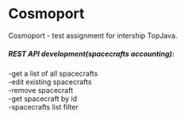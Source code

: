 <h1> Cosmoport </h1>
Cosmoport - test assignment for intership TopJava.

<div><h5>REST API development(spacecrafts accounting):</h5>
<div>-get a list of all spacecrafts
<div>-edit existing spacecrafts
<div>-remove spacecraft
<div>-get spacecraft by id
<div>-spacecrafts list filter
